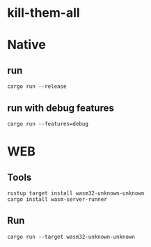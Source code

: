 # kill-them-all

# Native

## run 
```shell
cargo run --release
```

## run with debug features
```shell
cargo run --features=debug
```

# WEB

## Tools

```shell
rustup target install wasm32-unknown-unknown
cargo install wasm-server-runner
```

## Run

```shell
cargo run --target wasm32-unknown-unknown
```